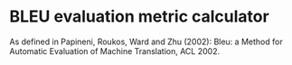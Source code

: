 # BLEU evaluation metric calculator

As defined in Papineni, Roukos, Ward and Zhu (2002): Bleu: a Method for Automatic Evaluation of Machine Translation, ACL 2002.
